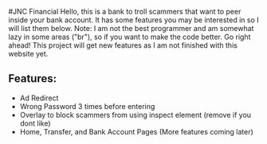 #JNC Financial
Hello, this is a bank to troll scammers that want to peer inside your bank account. It has some features you may be interested in so I will list them below. Note: I am not the best programmer and am somewhat lazy in some areas ("br"), so if you want to make the code better. Go right ahead! This project will get new features as I am not finished with this website yet. 

## Features:
- Ad Redirect
- Wrong Password 3 times before entering
- Overlay to block scammers from using inspect element (remove if you dont like)
- Home, Transfer, and Bank Account Pages (More features coming later)


